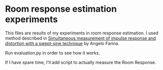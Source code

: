 # Room response estimation experiments

This files are results of my experiments in room response estimation. I used method described in
[Simultaneous measurement of impulse response and
distortion with a swept-sine technique](http://citeseerx.ist.psu.edu/viewdoc/download?doi=10.1.1.33.1614&rep=rep1&type=pdf) by Angelo Farina.

Run evaluation.py in order to see how it works.

If I have spare time, I'll add script to actually measure the Room Response.
